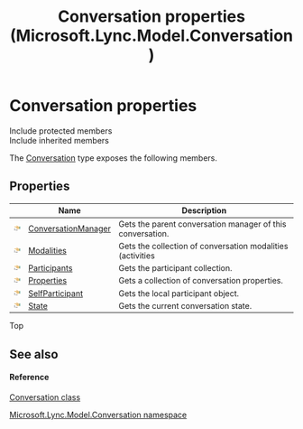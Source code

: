 ﻿---
title: Conversation properties (Microsoft.Lync.Model.Conversation)
TOCTitle: Conversation properties
ms:assetid: Properties.T:Microsoft.Lync.Model.Conversation.Conversation_DI_3_UC_OCS14MrefLyncWPF
ms:mtpsurl: https://msdn.microsoft.com/en-us/library/microsoft.lync.model.conversation.conversation_di_3_uc_ocs14mreflyncwpf_properties(v=office.15)
ms:contentKeyID: 48591753
ms.date: 07/28/2014
mtps_version: v=office.15
---

# Conversation properties

Include protected members  
Include inherited members  

The [Conversation](conversation-class-microsoft-lync-model-conversation_2.md) type exposes the following members.

## Properties

<table>
<thead>
<tr class="header">
<th> </th>
<th>Name</th>
<th>Description</th>
</tr>
</thead>
<tbody>
<tr class="odd">
<td><img src="images/JJ275421.pubproperty(Office.15).gif" title="Public property" alt="Public property" /></td>
<td><a href="conversation-conversationmanager-property-microsoft-lync-model-conversation_2.md">ConversationManager</a></td>
<td>Gets the parent conversation manager of this conversation.</td>
</tr>
<tr class="even">
<td><img src="images/JJ275421.pubproperty(Office.15).gif" title="Public property" alt="Public property" /></td>
<td><a href="conversation-modalities-property-microsoft-lync-model-conversation_2.md">Modalities</a></td>
<td>Gets the collection of conversation modalities (activities</td>
</tr>
<tr class="odd">
<td><img src="images/JJ275421.pubproperty(Office.15).gif" title="Public property" alt="Public property" /></td>
<td><a href="conversation-participants-property-microsoft-lync-model-conversation_2.md">Participants</a></td>
<td>Gets the participant collection.</td>
</tr>
<tr class="even">
<td><img src="images/JJ275421.pubproperty(Office.15).gif" title="Public property" alt="Public property" /></td>
<td><a href="conversation-properties-property-microsoft-lync-model-conversation_2.md">Properties</a></td>
<td>Gets a collection of conversation properties.</td>
</tr>
<tr class="odd">
<td><img src="images/JJ275421.pubproperty(Office.15).gif" title="Public property" alt="Public property" /></td>
<td><a href="conversation-selfparticipant-property-microsoft-lync-model-conversation_2.md">SelfParticipant</a></td>
<td>Gets the local participant object.</td>
</tr>
<tr class="even">
<td><img src="images/JJ275421.pubproperty(Office.15).gif" title="Public property" alt="Public property" /></td>
<td><a href="conversation-state-property-microsoft-lync-model-conversation_2.md">State</a></td>
<td>Gets the current conversation state.</td>
</tr>
</tbody>
</table>


Top

## See also

#### Reference

[Conversation class](conversation-class-microsoft-lync-model-conversation_2.md)

[Microsoft.Lync.Model.Conversation namespace](microsoft-lync-model-conversation-namespace_2.md)


